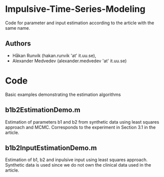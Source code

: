 # Impulsive-Time-Series-Modeling
Code for parameter and input estimation according to the article with the same name.

## Authors
* Håkan Runvik (hakan.runvik 'at' it.uu.se),
* Alexander Medvedev (alexander.medvedev 'at' it.uu.se)

# Code
Basic examples demonstrating the estimation algorithms

## b1b2EstimationDemo.m
Estimation of parameters b1 and b2 from synthetic data using least squares approach and MCMC. Corresponds to the experiment in Section 3.1 in the article.

## b1b2InputEstimationDemo.m
Estimation of b1, b2 and inpulsive input using least squares approach. Synthetic data is used since we do not own the clinical data used in the article.


